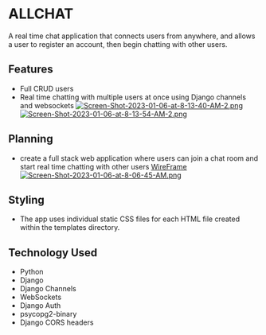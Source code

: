 # ALLCHAT
A real time chat application that connects users from anywhere, and allows a user to register an account, then begin chatting with other users.

## Features
 - Full CRUD users
 - Real time chatting with multiple users at once using Django channels and websockets
 [![Screen-Shot-2023-01-06-at-8-13-40-AM-2.png](https://i.postimg.cc/0jKGNwZ6/Screen-Shot-2023-01-06-at-8-13-40-AM-2.png)](https://postimg.cc/ctZt96pZ)
 [![Screen-Shot-2023-01-06-at-8-13-54-AM-2.png](https://i.postimg.cc/JzLF9r43/Screen-Shot-2023-01-06-at-8-13-54-AM-2.png)](https://postimg.cc/gng4hPhr)


## Planning
 - create a full stack web application where users can join a chat room and start real time chatting with other users
[WireFrame](https://wireframe.cc/rdpBXw)
[![Screen-Shot-2023-01-06-at-8-06-45-AM.png](https://i.postimg.cc/yYqcPWvP/Screen-Shot-2023-01-06-at-8-06-45-AM.png)](https://postimg.cc/grDxcc9X)

## Styling
 - The app uses individual static CSS files for each HTML file created within the templates directory.

## Technology Used
 - Python
 - Django
 - Django Channels
 - WebSockets
 - Django Auth
 - psycopg2-binary
 - Django CORS headers